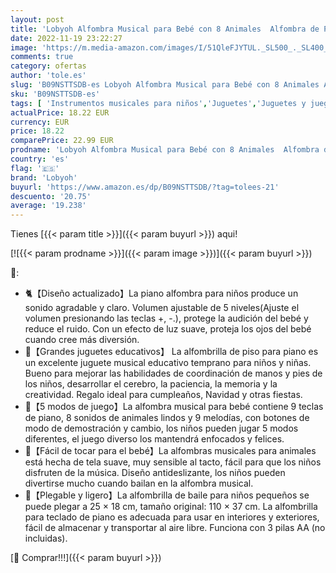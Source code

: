 ```yaml
---
layout: post
title: 'Lobyoh Alfombra Musical para Bebé con 8 Animales  Alfombra de Piano Alfombrilla de Baile  Regalo de Cumpleaños para Niños  Niñas  Infantil Musical Juguetes'
date: 2022-11-19 23:22:27
image: 'https://m.media-amazon.com/images/I/51QleFJYTUL._SL500_._SL400_.jpg'
comments: true
category: ofertas
author: 'tole.es'
slug: 'B09NSTTSDB-es Lobyoh Alfombra Musical para Bebé con 8 Animales Alfombra...'
sku: 'B09NSTTSDB-es'
tags: [ 'Instrumentos musicales para niños','Juguetes','Juguetes y juegos','Pianos para niños','bebé','lobyoh','🇪🇸', ]
actualPrice: 18.22 EUR
currency: EUR
price: 18.22
comparePrice: 22.99 EUR
prodname: 'Lobyoh Alfombra Musical para Bebé con 8 Animales  Alfombra de Piano Alfombrilla de Baile  Regalo de Cumpleaños para Niños  Niñas  Infantil Musical Juguetes'
country: 'es'
flag: '🇪🇸'
brand: 'Lobyoh'
buyurl: 'https://www.amazon.es/dp/B09NSTTSDB/?tag=tolees-21'
descuento: '20.75'
average: '19.238'
---
```


Tienes [{{< param title >}}]({{< param buyurl >}}) aqui!

[![{{< param prodname >}}]({{< param image >}})]({{< param buyurl >}})

🔎:

- 🐈【Diseño actualizado】La piano alfombra para niños produce un sonido agradable y claro. Volumen ajustable de 5 niveles(Ajuste el volumen presionando las teclas +, -.), protege la audición del bebé y reduce el ruido. Con un efecto de luz suave, proteja los ojos del bebé cuando cree más diversión.
- 🎁【Grandes juguetes educativos】 La alfombrilla de piso para piano es un excelente juguete musical educativo temprano para niños y niñas. Bueno para mejorar las habilidades de coordinación de manos y pies de los niños, desarrollar el cerebro, la paciencia, la memoria y la creatividad. Regalo ideal para cumpleaños, Navidad y otras fiestas.
- 🎹【5 modos de juego】La alfombra musical para bebé contiene 9 teclas de piano, 8 sonidos de animales lindos y 9 melodías, con botones de modo de demostración y cambio, los niños pueden jugar 5 modos diferentes, el juego diverso los mantendrá enfocados y felices.
- 🐶【Fácil de tocar para el bebé】La alfombras musicales para animales está hecha de tela suave, muy sensible al tacto, fácil para que los niños disfruten de la música. Diseño antideslizante, los niños pueden divertirse mucho cuando bailan en la alfombra musical.
- 🦜【Plegable y ligero】La alfombrilla de baile para niños pequeños se puede plegar a 25 × 18 cm, tamaño original: 110 × 37 cm. La alfombrilla para teclado de piano es adecuada para usar en interiores y exteriores, fácil de almacenar y transportar al aire libre. Funciona con 3 pilas AA (no incluidas).

[🛒 Comprar!!!]({{< param buyurl >}})
